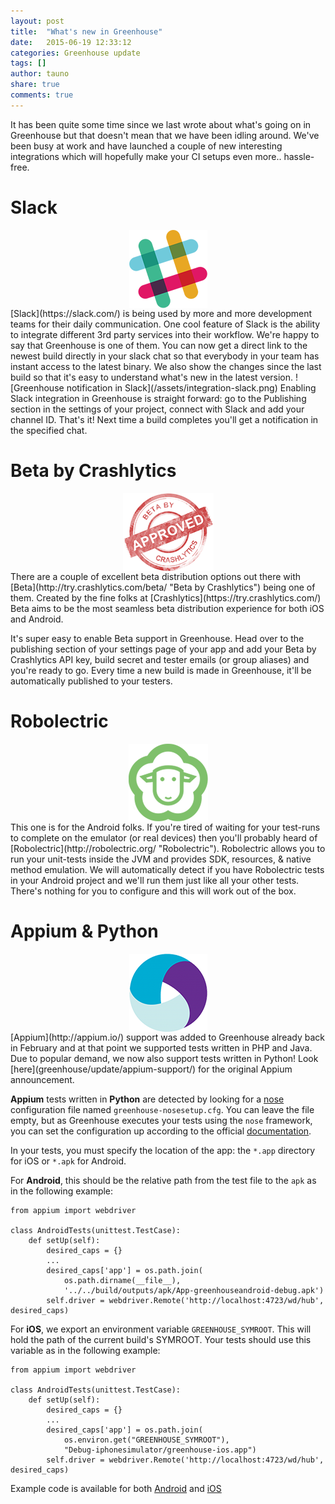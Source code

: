 ```yaml
---
layout: post
title:  "What's new in Greenhouse"
date:   2015-06-19 12:33:12
categories: Greenhouse update
tags: []
author: tauno
share: true
comments: true
---
```


It has been quite some time since we last wrote about what's going on in Greenhouse but that doesn't mean that we have been idling around. We've been busy at work and have launched a couple of new interesting integrations which will hopefully make your CI setups even more.. hassle-free.

Slack
=====
<img src="/assets/logo-slack.png" alt="Slack logo" style="display:block; margin:auto; height: 125px;" />  
[Slack](https://slack.com/) is being used by more and more development teams for their daily communication. One cool feature of Slack is the ability to integrate different 3rd party services into their workflow. We're happy to say that Greenhouse is one of them. You can now get a direct link to the newest build directly in your slack chat so that everybody in your team has instant access to the latest binary. We also show the changes since the last build so that it's easy to understand what's new in the latest version.
![Greenhouse notification in Slack](/assets/integration-slack.png)
Enabling Slack integration in Greenhouse is straight forward: go to the Publishing section in the settings of your project, connect with Slack and add your channel ID. That's it! Next time a build completes you'll get a notification in the specified chat.


Beta by Crashlytics
===================
<img src="/assets/logo-beta.png" alt="Beta logo" style="display:block; margin:auto; height: 125px;" />  
There are a couple of excellent beta distribution options out there with [Beta](http://try.crashlytics.com/beta/ "Beta by Crashlytics") being one of them. Created by the fine folks at [Crashlytics](https://try.crashlytics.com/) Beta aims to be the most seamless beta distribution experience for both iOS and Android.

It's super easy to enable Beta support in Greenhouse. Head over to the publishing section of your settings page of your app and add your Beta by Crashlytics API key, build secret and tester emails (or group aliases) and you're ready to go. Every time a new build is made in Greenhouse, it'll be automatically published to your testers.


Robolectric
===========
<img src="/assets/logo-robolectric.png" alt="Robolectric logo" style="display:block; margin:auto; height: 125px;" />  
This one is for the Android folks. If you're tired of waiting for your test-runs to complete on the emulator (or real devices) then you'll probably heard of [Robolectric](http://robolectric.org/ "Robolectric"). Robolectric allows you to run your unit-tests inside the JVM and provides SDK, resources, & native method emulation. We will automatically detect if you have Robolectric tests in your Android project and we'll run them just like all your other tests. There's nothing for you to configure and this will work out of the box.


Appium & Python
===============
<img src="/assets/logo-appium.png" alt="Appium logo" style="display:block; margin:auto; height: 125px;" />  
[Appium](http://appium.io/) support was added to Greenhouse already back in February and at that point we supported tests written in PHP and Java. Due to popular demand, we now also support tests written in Python! Look [here](greenhouse/update/appium-support/) for the original Appium announcement.

**Appium** tests written in **Python** are detected by looking for a [nose](http://nose.readthedocs.org/en/latest/index.html) configuration file named `greenhouse-nosesetup.cfg`. You can leave the file empty, but as Greenhouse executes your tests using the `nose` framework, you can set the configuration up according to the official [documentation](http://nose.readthedocs.org/en/latest/usage.html#configuration).

In your tests, you must specify the location of the app: the `*.app` directory for iOS or `*.apk` for Android.

For **Android**, this should be the relative path from the test file to the `apk` as in the following example:

    from appium import webdriver

    class AndroidTests(unittest.TestCase):
        def setUp(self):
            desired_caps = {}
            ...
            desired_caps['app'] = os.path.join(
                os.path.dirname(__file__),
                '../../build/outputs/apk/App-greenhouseandroid-debug.apk')
            self.driver = webdriver.Remote('http://localhost:4723/wd/hub', desired_caps)

For **iOS**, we export an environment variable `GREENHOUSE_SYMROOT`. This will hold the path of the current build's SYMROOT. Your tests should use this variable as in the following example:

    from appium import webdriver

    class AndroidTests(unittest.TestCase):
        def setUp(self):
            desired_caps = {}
            ...
            desired_caps['app'] = os.path.join(
                os.environ.get("GREENHOUSE_SYMROOT"),
                "Debug-iphonesimulator/greenhouse-ios.app")
            self.driver = webdriver.Remote('http://localhost:4723/wd/hub', desired_caps)

Example code is available for both [Android](https://github.com/GreenhouseCI/greenhouse-android/tree/appium/greenhouse-test/appium/python) and [iOS](https://github.com/GreenhouseCI/greenhouse-ios/tree/appium/greenhouse-ios/appium/python)
